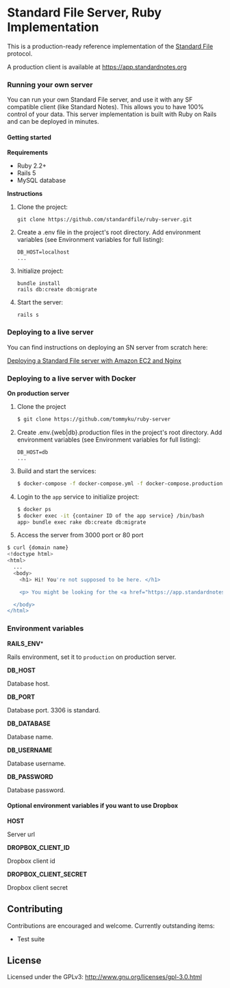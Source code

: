 # Standard File Server, Ruby Implementation

This is a production-ready reference implementation of the [Standard File](https://standardfile.org/) protocol.

A production client is available at https://app.standardnotes.org

### Running your own server
You can run your own Standard File server, and use it with any SF compatible client (like Standard Notes). This allows you to have 100% control of your data. This server implementation is built with Ruby on Rails and can be deployed in minutes.

#### Getting started

**Requirements**

- Ruby 2.2+
- Rails 5
- MySQL database

**Instructions**

1. Clone the project:

	```
	git clone https://github.com/standardfile/ruby-server.git
	```

2. Create a .env file in the project's root directory. Add environment variables (see Environment variables for full listing):

	```
	DB_HOST=localhost
	...
	```

3. Initialize project:

	```
	bundle install
	rails db:create db:migrate
	```

4. Start the server:

	```
	rails s
	```

### Deploying to a live server

You can find instructions on deploying an SN server from scratch here:

[Deploying a Standard File server with Amazon EC2 and Nginx](https://github.com/standardfile/ruby-server/wiki/Deploying-a-private-Standard-File-server-with-Amazon-EC2-and-Nginx)

### Deploying to a live server with Docker

**On production server**

1. Clone the project
   ``` bash
   $ git clone https://github.com/tommyku/ruby-server
   ```

2. Create .env.{web|db}.production files in the project's root directory. Add environment variables (see Environment variables for full listing):
   ```
   DB_HOST=db
   ...
   ```

3. Build and start the services:
   ``` bash
   $ docker-compose -f docker-compose.yml -f docker-compose.production.yml up -d
   ```

4. Login to the `app` service to initialize project:
   ``` bash
   $ docker ps
   $ docker exec -it {container ID of the app service} /bin/bash
   app> bundle exec rake db:create db:migrate
   ```

5. Access the server from 3000 port or 80 port
  ``` bash
  $ curl {domain name}
  <!doctype html>
  <html>
    ...
    <body>
      <h1> Hi! You're not supposed to be here. </h1>

      <p> You might be looking for the <a href="https://app.standardnotes.org"> Standard Notes Web App</a> or the main <a href="https://standardnotes.org"> Standard Notes Website</a>. </p>

    </body>
  </html>
  ```

### Environment variables

**RAILS_ENV***

Rails environment, set it to `production` on production server.

**DB_HOST**

Database host.

**DB_PORT**

Database port. 3306 is standard.

**DB_DATABASE**

Database name.

**DB_USERNAME**

Database username.

**DB_PASSWORD**

Database password.

#### Optional environment variables if you want to use Dropbox

**HOST**

Server url

**DROPBOX_CLIENT_ID**

Dropbox client id

**DROPBOX_CLIENT_SECRET**

Dropbox client secret

## Contributing
Contributions are encouraged and welcome. Currently outstanding items:

- Test suite

## License

Licensed under the GPLv3: http://www.gnu.org/licenses/gpl-3.0.html
